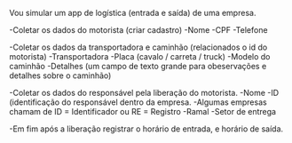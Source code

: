 Vou simular um app de logística (entrada e saída) de uma empresa.

  -Coletar os dados do motorista (criar cadastro)
    -Nome
    -CPF
    -Telefone

  -Coletar os dados da transportadora e caminhão (relacionados o id do motorista)
    -Transportadora
    -Placa (cavalo / carreta / truck)
    -Modelo do caminhão
    -Detalhes (um campo de texto grande para obeservações e detalhes sobre o caminhão)

  -Coletar os dados do responsável pela liberação do motorista.
    -Nome
    -ID (identificação do responsável dentro da empresa.
      -Algumas empresas chamam de ID = Identificador ou RE = Registro
    -Ramal
    -Setor de entrega

  -Em fim após a liberação registrar o horário de entrada, e horário de saída.
    
